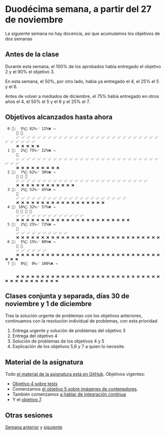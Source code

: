 # Duodécima semana, a partir del 27 de noviembre

La siguiente semana no hay docencia, así que acumulamos los objetivos de dos semanas

## Antes de la clase

Durante esta semana, el 100% de los aprobados había entregado el objetivo 2 y el
90% el objetivo 3.

En esta semana, el 50%, por otro lado, había ya entregado el 4, el 25% el 5 y el
6.

Antes de volver a mediados de diciembre, el 75% había entregado en otros años el
4, el 50% el 5 y el 6 y el 25% el 7.

## Objetivos alcanzados hasta ahora

```text
 0 🧮:  5%🚧 82%✅ 12%❌ ⇒
     🚧 🚧
     ✅ ✅ ✅ ✅ ✅ ✅ ✅ ✅ ✅ ✅ ✅ ✅ ✅ ✅ ✅ ✅ ✅ ✅ ✅ ✅ ✅ ✅ ✅ ✅ ✅ ✅ ✅ ✅ ✅ ✅ ✅ ✅ ✅
     ❌ ❌ ❌ ❌ ❌
 1 🧮:  2%🚧 75%✅ 22%❌ ⇒
     🚧
     ✅ ✅ ✅ ✅ ✅ ✅ ✅ ✅ ✅ ✅ ✅ ✅ ✅ ✅ ✅ ✅ ✅ ✅ ✅ ✅ ✅ ✅ ✅ ✅ ✅ ✅ ✅ ✅ ✅ ✅
     ❌ ❌ ❌ ❌ ❌ ❌ ❌ ❌ ❌
 2 🧮:  7%🚧 62%✅ 30%❌ ⇒
     🚧 🚧 🚧
     ✅ ✅ ✅ ✅ ✅ ✅ ✅ ✅ ✅ ✅ ✅ ✅ ✅ ✅ ✅ ✅ ✅ ✅ ✅ ✅ ✅ ✅ ✅ ✅ ✅
     ❌ ❌ ❌ ❌ ❌ ❌ ❌ ❌ ❌ ❌ ❌ ❌
 3 🧮:  2%🚧 52%✅ 45%❌ ⇒
     🚧
     ✅ ✅ ✅ ✅ ✅ ✅ ✅ ✅ ✅ ✅ ✅ ✅ ✅ ✅ ✅ ✅ ✅ ✅ ✅ ✅ ✅
     ❌ ❌ ❌ ❌ ❌ ❌ ❌ ❌ ❌ ❌ ❌ ❌ ❌ ❌ ❌ ❌ ❌ ❌
 4 🧮: 10%🚧 32%✅ 57%❌ ⇒
     🚧 🚧 🚧 🚧
     ✅ ✅ ✅ ✅ ✅ ✅ ✅ ✅ ✅ ✅ ✅ ✅ ✅
     ❌ ❌ ❌ ❌ ❌ ❌ ❌ ❌ ❌ ❌ ❌ ❌ ❌ ❌ ❌ ❌ ❌ ❌ ❌ ❌ ❌ ❌ ❌
 5 🧮:  2%🚧 25%✅ 72%❌ ⇒
     🚧
     ✅ ✅ ✅ ✅ ✅ ✅ ✅ ✅ ✅ ✅
     ❌ ❌ ❌ ❌ ❌ ❌ ❌ ❌ ❌ ❌ ❌ ❌ ❌ ❌ ❌ ❌ ❌ ❌ ❌ ❌ ❌ ❌ ❌ ❌ ❌ ❌ ❌ ❌ ❌
 6 🧮:  5%🚧 15%✅ 80%❌ ⇒
     🚧 🚧
     ✅ ✅ ✅ ✅ ✅ ✅
     ❌ ❌ ❌ ❌ ❌ ❌ ❌ ❌ ❌ ❌ ❌ ❌ ❌ ❌ ❌ ❌ ❌ ❌ ❌ ❌ ❌ ❌ ❌ ❌ ❌ ❌ ❌ ❌ ❌ ❌ ❌ ❌
 7 🧮:  0%🚧  0%✅ 100%❌ ⇒


     ❌ ❌ ❌ ❌ ❌ ❌ ❌ ❌ ❌ ❌ ❌ ❌ ❌ ❌ ❌ ❌ ❌ ❌ ❌ ❌ ❌ ❌ ❌ ❌ ❌ ❌ ❌ ❌ ❌ ❌ ❌ ❌ ❌ ❌ ❌ ❌ ❌ ❌ ❌ ❌
```

## Clases conjunta y separada, días 30 de noviembre y 1 de diciembre

Tras la solución urgente de problemas con los objetivos anteriores, continuamos
con la resolución individual de problemas, con esta prioridad

1. Entrega urgente y solución de problemas del objetivo 3
2. Entrega del objetivo 4
3. Solución de problemas de los objetivos 4 y 5
4. Explicación de los objetivos 5,6 y 7 a quien lo necesite.


## Material de la asignatura

Todo [el material de la asignatura está en
GitHub](http://jj.github.io/IV). Objetivos vigentes:

* [Objetivo 4 sobre
  tests](http://jj.github.io/IV/documentos/proyecto/4.Tests)
* Comenzamos [el objetivo 5 sobre imágenes de
  contenedores](http://jj.github.io/IV/documentos/proyecto/5.Docker).
* También comenzamos [a hablar de integración
  continua](http://jj.github.io/IV/documentos/proyecto/6.CI)
* Y el [objetivo 7](http://jj.github.io/IV/documentos/proyecto/7.Servicios).

## Otras sesiones

[Semana anterior](semana-11.md) y [siguiente](semana-14.md)
